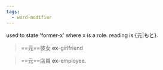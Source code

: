 ```yaml
---
tags:
  - word-modifier
---
```

used to state 'former-x' where x is a role.
reading is {元|もと}.
>==元==彼女
>**ex**-girlfriend 

>==元==店員
>**ex**-employee.